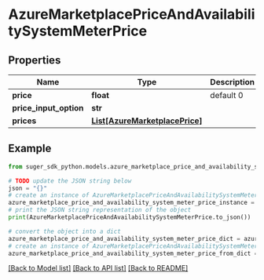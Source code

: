 # AzureMarketplacePriceAndAvailabilitySystemMeterPrice


## Properties

Name | Type | Description | Notes
------------ | ------------- | ------------- | -------------
**price** | **float** | default 0 | [optional] 
**price_input_option** | **str** |  | [optional] 
**prices** | [**List[AzureMarketplacePrice]**](AzureMarketplacePrice.md) |  | [optional] 

## Example

```python
from suger_sdk_python.models.azure_marketplace_price_and_availability_system_meter_price import AzureMarketplacePriceAndAvailabilitySystemMeterPrice

# TODO update the JSON string below
json = "{}"
# create an instance of AzureMarketplacePriceAndAvailabilitySystemMeterPrice from a JSON string
azure_marketplace_price_and_availability_system_meter_price_instance = AzureMarketplacePriceAndAvailabilitySystemMeterPrice.from_json(json)
# print the JSON string representation of the object
print(AzureMarketplacePriceAndAvailabilitySystemMeterPrice.to_json())

# convert the object into a dict
azure_marketplace_price_and_availability_system_meter_price_dict = azure_marketplace_price_and_availability_system_meter_price_instance.to_dict()
# create an instance of AzureMarketplacePriceAndAvailabilitySystemMeterPrice from a dict
azure_marketplace_price_and_availability_system_meter_price_from_dict = AzureMarketplacePriceAndAvailabilitySystemMeterPrice.from_dict(azure_marketplace_price_and_availability_system_meter_price_dict)
```
[[Back to Model list]](../README.md#documentation-for-models) [[Back to API list]](../README.md#documentation-for-api-endpoints) [[Back to README]](../README.md)


